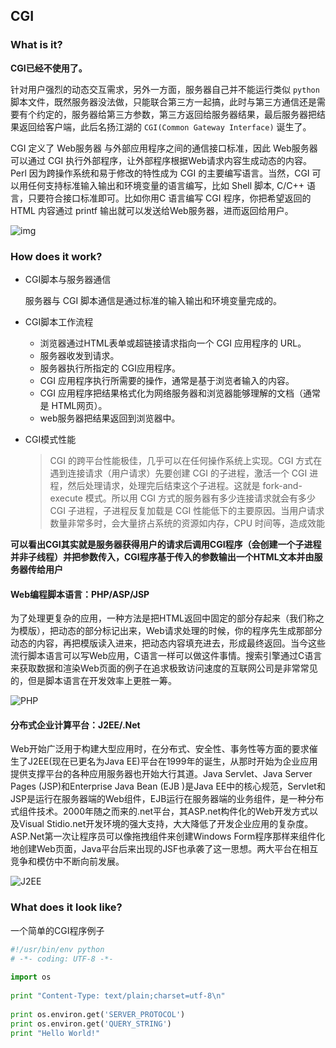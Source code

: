 ## CGI

### What is it?

**CGI已经不使用了。**

针对用户强烈的动态交互需求，另外一方面，服务器自己并不能运行类似 `python` 脚本文件，既然服务器没法做，只能联合第三方一起搞，此时与第三方通信还是需要有个约定的，服务器给第三方参数，第三方返回给服务器结果，最后服务器把结果返回给客户端，此后名扬江湖的 `CGI(Common Gateway Interface)` 诞生了。

CGI 定义了 Web服务器 与外部应用程序之间的通信接口标准，因此 Web服务器 可以通过 CGI 执行外部程序，让外部程序根据Web请求内容生成动态的内容。Perl 因为跨操作系统和易于修改的特性成为 CGI 的主要编写语言。当然，CGI 可以用任何支持标准输入输出和环境变量的语言编写，比如 Shell 脚本, C/C++ 语言，只要符合接口标准即可。比如你用C 语言编写 CGI 程序，你把希望返回的 HTML 内容通过 printf 输出就可以发送给Web服务器，进而返回给用户。

![img](http://jbcdn2.b0.upaiyun.com/2016/06/b983ec04146ad8527bc322d378244502.png)

### How does it work?

* CGI脚本与服务器通信

  服务器与 CGI 脚本通信是通过标准的输入输出和环境变量完成的。

* CGI脚本工作流程

  * 浏览器通过HTML表单或超链接请求指向一个 CGI 应用程序的 URL。
  * 服务器收发到请求。
  * 服务器执行所指定的 CGI应用程序。
  * CGI 应用程序执行所需要的操作，通常是基于浏览者输入的内容。
  * CGI 应用程序把结果格式化为网络服务器和浏览器能够理解的文档（通常是 HTML网页）。
  * web服务器把结果返回到浏览器中。

* CGI模式性能

  >CGI 的跨平台性能极佳，几乎可以在任何操作系统上实现。CGI 方式在遇到连接请求（用户请求）先要创建 CGI 的子进程，激活一个 CGI 进程，然后处理请求，处理完后结束这个子进程。这就是 fork-and-execute 模式。所以用 CGI 方式的服务器有多少连接请求就会有多少 CGI 子进程，子进程反复加载是 CGI 性能低下的主要原因。当用户请求数量非常多时，会大量挤占系统的资源如内存，CPU 时间等，造成效能



**可以看出CGI其实就是服务器获得用户的请求后调用CGI程序（会创建一个子进程并非子线程）并把参数传入，CGI程序基于传入的参数输出一个HTML文本并由服务器传给用户**

#### Web编程脚本语言：PHP/ASP/JSP

为了处理更复杂的应用，一种方法是把HTML返回中固定的部分存起来（我们称之为模版），把动态的部分标记出来，Web请求处理的时候，你的程序先生成那部分动态的内容，再把模版读入进来，把动态内容填充进去，形成最终返回。当今这些流行脚本语言可以写Web应用，C语言一样可以做这件事情。搜索引擎通过C语言来获取数据和渲染Web页面的例子在追求极致访问速度的互联网公司是非常常见的，但是脚本语言在开发效率上更胜一筹。

![PHP](http://tmy-course.oss-cn-beijing.aliyuncs.com/web-history/PHP.png)

#### 分布式企业计算平台：J2EE/.Net

Web开始广泛用于构建大型应用时，在分布式、安全性、事务性等方面的要求催生了J2EE(现在已更名为Java EE)平台在1999年的诞生，从那时开始为企业应用提供支撑平台的各种应用服务器也开始大行其道。Java Servlet、Java Server Pages (JSP)和Enterprise Java Bean (EJB )是Java EE中的核心规范，Servlet和JSP是运行在服务器端的Web组件，EJB运行在服务器端的业务组件，是一种分布式组件技术。2000年随之而来的.net平台，其ASP.net构件化的Web开发方式以及Visual Stidio.net开发环境的强大支持，大大降低了开发企业应用的复杂度。ASP.Net第一次让程序员可以像拖拽组件来创建Windows Form程序那样来组件化地创建Web页面，Java平台后来出现的JSF也承袭了这一思想。两大平台在相互竞争和模仿中不断向前发展。

![J2EE](http://tmy-course.oss-cn-beijing.aliyuncs.com/web-history/J2EE.png)



### What does it look like?

一个简单的CGI程序例子

```python
#!/usr/bin/env python
# -*- coding: UTF-8 -*-
 
import os
 
print "Content-Type: text/plain;charset=utf-8\n"
 
print os.environ.get('SERVER_PROTOCOL')
print os.environ.get('QUERY_STRING')
print "Hello World!"
```

